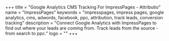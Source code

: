 +++
title = "Google Analytics CMS Tracking For ImpressPages - Attributio"
name = "ImpressPages"
keywords = "impresspages, impress pages, google analytics, cms, adwords, facebook, ppc, attribution, track leads, conversion tracking"
description = "Connect Google Analytics with ImpressPages to find out where your leads are coming from. Track leads from the source - from search to ppc."
logo = ""
+++
